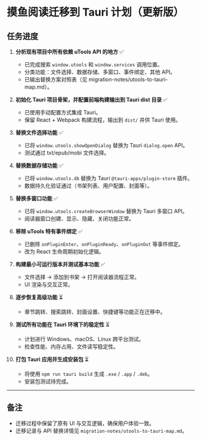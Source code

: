 # 摸鱼阅读迁移到 Tauri 计划（更新版）

## 任务进度

1. **分析现有项目中所有依赖 uTools API 的地方** ✅
   - 已完成搜索 `window.utools` 和 `window.services` 调用位置。
   - 分类功能：文件选择、数据存储、多窗口、事件绑定、其他 API。
   - 已输出替换方案对照表（见 migration-notes/utools-to-tauri-map.md）。

2. **初始化 Tauri 项目骨架，并配置前端构建输出到 Tauri dist 目录** ✅
   - 已使用手动配置方式集成 Tauri。
   - 保留 React + Webpack 构建流程，输出到 `dist/` 并供 Tauri 使用。

3. **替换文件选择功能** ✅
   - 已将 `window.utools.showOpenDialog` 替换为 Tauri `dialog.open` API。
   - 测试通过 txt/epub/mobi 文件选择。

4. **替换数据存储功能** ✅
   - 已将 `window.utools.db` 替换为 Tauri `@tauri-apps/plugin-store` 插件。
   - 数据持久化验证通过（书架列表、用户配置、封面等）。

5. **替换多窗口功能** ✅
   - 已将 `window.utools.createBrowserWindow` 替换为 Tauri 多窗口 API。
   - 阅读器窗口创建、显示、隐藏、关闭功能正常。

6. **移除 uTools 特有事件绑定** ✅
   - 已删除 `onPluginEnter`、`onPluginReady`、`onPluginOut` 等事件绑定。
   - 改为 React 生命周期初始化逻辑。

7. **构建最小可运行版本并测试基本功能** ✅
   - 文件选择 → 添加到书架 → 打开阅读器流程正常。
   - UI 渲染与交互正常。

8. **逐步恢复高级功能** ⏳
   - 章节跳转、搜索跳转、封面设置、快捷键等功能正在迁移中。

9. **测试所有功能在 Tauri 环境下的稳定性** ⏳
   - 计划进行 Windows、macOS、Linux 跨平台测试。
   - 检查性能、内存占用、文件读写稳定性。

10. **打包 Tauri 应用并生成安装包** ⏳
    - 将使用 `npm run tauri build` 生成 `.exe` / `.app` / `.deb`。
    - 安装包测试待完成。

---

## 备注
- 迁移过程中保留了原有 UI 与交互逻辑，确保用户体验一致。
- 迁移记录与 API 替换详情见 `migration-notes/utools-to-tauri-map.md`。